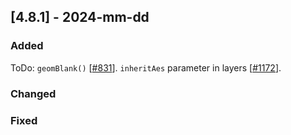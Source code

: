## [4.8.1] - 2024-mm-dd

### Added

ToDo: `geomBlank()` [[#831](https://github.com/JetBrains/lets-plot/issues/831)].
`inheritAes` parameter in layers [[#1172](https://github.com/JetBrains/lets-plot/issues/1172)].

### Changed

### Fixed
